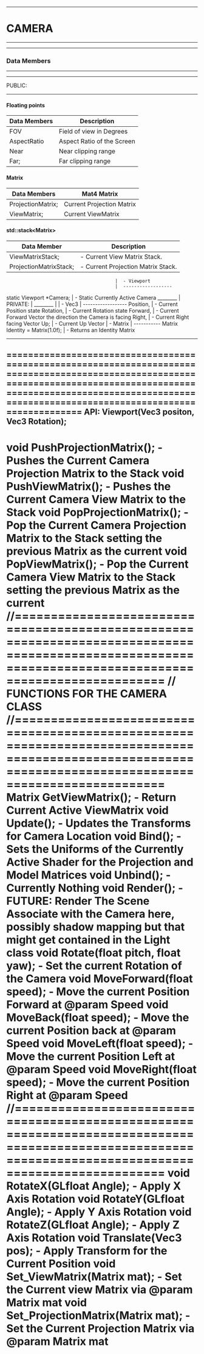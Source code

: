 ___
# CAMERA 
___

___
### Data Members
___
  
___
  PUBLIC:
___

#### Floating points

   Data Members   |  Description
------------------|----------------------------------------
  FOV             |   Field of view in Degrees
  AspectRatio     |   Aspect Ratio of the Screen
  Near            |   Near clipping range
  Far;            |   Far clipping range




  #### Matrix

  Data Members |  Mat4 Matrix
---------------|---------------
ProjectionMatrix;   |Current Projection Matrix
ViewMatrix;    | Current ViewMatrix

#### std::stack\<Matrix\>

  Data Member |  Description
--------------|----------------------
ViewMatrixStack;       |  - Current View Matrix Stack.
ProjectionMatrixStack; |  - Current Projection Matrix Stack.


											|  - Viewport
											|  ------------------
  static Viewport *Camera;                  |  - Static Currently Active Camera
  ________									|
  PRIVATE:									|
  ________									|
											|  - Vec3
											|  ------------------
  Position,									|  - Current Position state
  Rotation,									|  - Current Rotation state
  Forward,									|  - Current Forward Vector the direction the Camera is facing
  Right,									|  - Current Right facing Vector
  Up;                                       |  - Current Up Vector
											|  - Matrix
											|  -----------
  Matrix Identity = Matrix(1.0f);           |  - Returns an Identity Matrix


________________________________________________________________________________________________________________________________________________________________________________________________________________________________
================================================================================================================================================================================================================================
  API:
   Viewport(Vec3 positon, Vec3 Rotation);
   --------------------------------------
   void PushProjectionMatrix();               -  Pushes the Current Camera Projection Matrix to the Stack
   void PushViewMatrix();                     -  Pushes the Current Camera View Matrix to the Stack
   void PopProjectionMatrix();	              -  Pop the Current Camera Projection Matrix to the Stack setting the previous Matrix as the current
   void PopViewMatrix();		              -  Pop the Current Camera View Matrix to the Stack setting the previous Matrix as the current
   //=======================================================================================================================================================
   // FUNCTIONS FOR THE CAMERA CLASS
   //=======================================================================================================================================================
   Matrix GetViewMatrix();                    - Return Current Active ViewMatrix
   void Update();				              - Updates the Transforms for Camera Location
   void Bind();					              - Sets the Uniforms of the Currently Active Shader for the Projection and Model Matrices
   void Unbind();				              - Currently Nothing
   void Render();				              - FUTURE: Render The Scene Associate with the Camera here, possibly shadow mapping but that might get contained in the Light class
   void Rotate(float pitch, float yaw);       - Set the current Rotation of the Camera
   void MoveForward(float speed);			  - Move the current Position Forward at @param Speed
   void MoveBack(float speed);				  - Move the current Position back at @param Speed
   void MoveLeft(float speed);				  - Move the current Position Left at @param Speed
   void MoveRight(float speed);				  - Move the current Position Right at @param Speed
   //=======================================================================================================================================================
   void RotateX(GLfloat Angle);				  - Apply X Axis Rotation
   void RotateY(GLfloat Angle);				  - Apply Y Axis Rotation
   void RotateZ(GLfloat Angle);				  - Apply Z Axis Rotation
   void Translate(Vec3 pos);				  - Apply Transform for the Current Position
   void Set_ViewMatrix(Matrix mat);           - Set the Current view Matrix via @param Matrix mat
   void Set_ProjectionMatrix(Matrix mat);     - Set the Current Projection Matrix via @param Matrix mat
=================================================================================================================================================================

